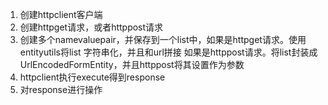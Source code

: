 1. 创建httpclient客户端
2. 创建httpget请求，或者httppost请求
3. 创建多个namevaluepair，并保存到一个list中，如果是httpget请求。使用entityutils将list
字符串化，并且和url拼接
如果是httppost请求。将list封装成UrlEncodedFormEntity，并且httppost将其设置作为参数
4. httpclient执行execute得到response
5. 对response进行操作
